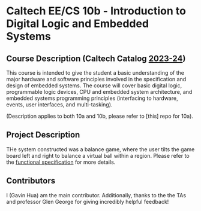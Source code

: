 # Caltech EE/CS 10b - Introduction to Digital Logic and Embedded Systems

## Course Description (Caltech Catalog [2023-24](https://www.cms.caltech.edu/academics/courses/eecs-10-ab))

This course is intended to give the student a basic understanding of the major
hardware and software principles involved in the specification and design of
embedded systems. The course will cover basic digital logic, programmable logic
devices, CPU and embedded system architecture, and embedded systems programming
principles (interfacing to hardware, events, user interfaces, and multi-tasking).

(Description applies to both 10a and 10b, please refer to [this] repo for 10a).

## Project Description

THe system constructed was a balance game, where the user tilts the game board
left and right to balance a virtual ball within a region. Please refer to the
[functional specification](spec.pdf) for more details.

## Contributors

I (Gavin Hua) am the main contributor. Additionally, thanks to the the TAs and 
professor Glen George for giving incredibly helpful feedback!
